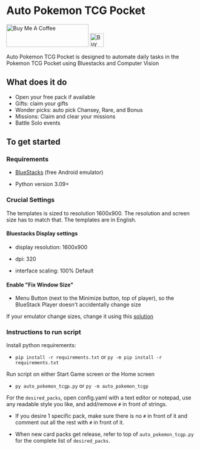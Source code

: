# Auto Pokemon TCG Pocket

<a href="https://www.buymeacoffee.com/ngowonder" target="_blank"><img src="https://cdn.buymeacoffee.com/buttons/v2/default-yellow.png" alt="Buy Me A Coffee" style="height: 60px !important;width: 217px !important;" ></a>  <a href='https://ko-fi.com/F1F21AN8FX' target='_blank'><img height='36' style='border:0px;height:36px;' src='https://storage.ko-fi.com/cdn/kofi6.png?v=6' border='0' alt='Buy Me a Coffee at ko-fi.com' /></a>

Auto Pokemon TCG Pocket is designed to automate daily tasks in the Pokemon TCG Pocket using Bluestacks and Computer Vision


## What does it do

- Open your free pack if available
- Gifts: claim your gifts
- Wonder picks: auto pick Chansey, Rare, and Bonus
- Missions: Claim and clear your missions
- Battle Solo events

## To get started

### Requirements

- [BlueStacks](https://www.bluestacks.com) (free Android emulator)

- Python version 3.09+

### Crucial Settings

The templates is sized to resolution 1600x900. The resolution and screen size has to match that.
The templates are in English.

#### Bluestacks Display settings

- display resolution: 1600x900

- dpi: 320

- interface scaling: 100% Default

#### Enable "Fix Window Size"

- Menu Button (next to the Minimize button, top of player), so the BlueStack Player doesn't accidentally change size

If your emulator change sizes, change it using this [solution](https://github.com/ngowonder/Auto-Pokemon-TCGP/issues/8#issuecomment-3180825665)



### Instructions to run script

Install python requirements:
- `pip install -r requirements.txt` or `py -m pip install -r requirements.txt`

Run script on either Start Game screen or the Home screen
- `py auto_pokemon_tcgp.py` or `py -m auto_pokemon_tcgp`

For the `desired_packs`, open config.yaml with a text editor or notepad, use any readable style you like, and add/remove `#` in front of strings.

- If you desire 1 specific pack, make sure there is no `#` in front of it and comment out all the rest with `#` in front of it.

- When new card packs get release, refer to top of `auto_pokemon_tcgp.py` for the complete list of `desired_packs`.
